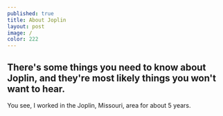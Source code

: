 ```yaml
---
published: true
title: About Joplin
layout: post
image: /
color: 222
---
```



There's some things you need to know about Joplin, and they're most likely things you won't want to hear.
---

You see, I worked in the Joplin, Missouri, area for about 5 years.
